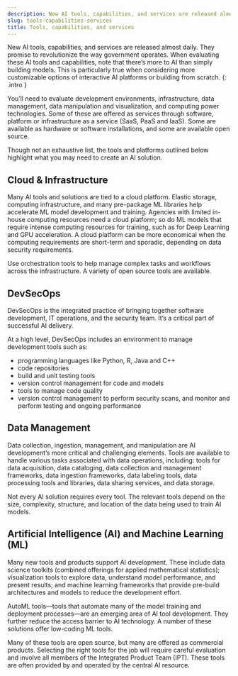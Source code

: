 ```yaml
---
description: New AI tools, capabilities, and services are released almost daily. They promise to revolutionize the way government operates. When evaluating these AI tools and capabilities, note that there’s more to AI than simply building models. This is particularly true when considering more customizable options of interactive AI platforms or building from scratch. 
slug: tools-capabilities-services
title: Tools, capabilities, and services
---
```

New AI tools, capabilities, and services are released almost daily. They promise to revolutionize the way government operates. When evaluating these AI tools and capabilities, note that there’s more to AI than simply building models. This is particularly true when considering more customizable options of interactive AI platforms or building from scratch. 
{: .intro }

You’ll need to evaluate development environments, infrastructure, data management, data manipulation and visualization, and computing power technologies. Some of these are offered as services through software, platform or infrastructure as a service (SaaS, PaaS and IaaS). Some are available as hardware or software installations, and some are available open source. 

Though not an exhaustive list, the tools and platforms outlined below highlight what you may need to create an AI solution. 


## Cloud & Infrastructure

Many AI tools and solutions are tied to a cloud platform. Elastic storage, computing infrastructure, and many pre-package ML libraries help accelerate ML model development and training. Agencies with limited in-house computing resources need a cloud platform; so do ML models that require intense computing resources for training, such as for Deep Learning and GPU acceleration. A cloud platform can be more economical when the computing requirements are short-term and sporadic, depending on data security requirements. 

Use orchestration tools to help manage complex tasks and workflows across the infrastructure. A variety of open source tools are available.

## DevSecOps

DevSecOps is the integrated practice of bringing together software development, IT operations, and the security team. It’s a critical part of successful AI delivery. 

At a high level, DevSecOps includes an environment to manage development tools such as:
- programming languages like Python, R, Java and C++
- code repositories
- build and unit testing tools
- version control management for code and models
- tools to manage code quality 
- version control management to perform security scans, and monitor and perform testing and ongoing performance

## Data Management

Data collection, ingestion, management, and manipulation are AI development’s more critical and challenging elements. Tools are available to handle various tasks associated with data operations, including: tools for data acquisition, data cataloging, data collection and management frameworks, data ingestion frameworks, data labeling tools, data processing tools and libraries, data sharing services, and data storage. 

Not every AI solution requires every tool. The relevant tools depend on the size, complexity, structure, and location of the data being used to train AI models.

## Artificial Intelligence (AI) and Machine Learning (ML)

Many new tools and products support AI development. These include data science toolkits (combined offerings for applied mathematical statistics); visualization tools to explore data, understand model performance, and present results; and machine learning frameworks that provide pre-build architectures and models to reduce the development effort.

AutoML tools—tools that automate many of the model training and deployment processes—are an emerging area of AI tool development. They further reduce the access barrier to AI technology. A number of these solutions offer low-coding ML tools. 

Many of these tools are open source, but many are offered as commercial products. Selecting the right tools for the job will require careful evaluation and involve all members of the Integrated Product Team (IPT). These tools are often provided by and operated by the central AI resource. 


